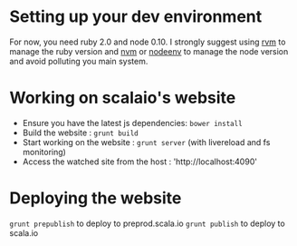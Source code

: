 Setting up your dev environment
==========

For now, you need ruby 2.0 and node 0.10. I strongly suggest using [rvm](https://rvm.io/) to manage the ruby version and [nvm](https://github.com/creationix/nvm) or [nodeenv](http://ekalinin.github.io/nodeenv/) to manage the node version and avoid polluting you main system.

Working on scalaio's website
==========
* Ensure you have the latest js dependencies: `bower install`
* Build the website : `grunt build`
* Start working on the website : `grunt server` (with livereload and fs monitoring)
* Access the watched site from the host : 'http://localhost:4090'


Deploying the website
==========

`grunt prepublish` to deploy to preprod.scala.io
`grunt publish` to deploy to scala.io
